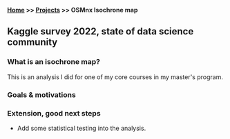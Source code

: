 **[Home](https://yvesmango.github.io/) >> [Projects](https://yvesmango.github.io/projects) >> OSMnx Isochrone map**


## Kaggle survey 2022, state of data science community

### What is an isochrone map?

This is an analysis I did for one of my core courses in my master's program.

### Goals & motivations






### Extension, good next steps

* Add some statistical testing into the analysis.
